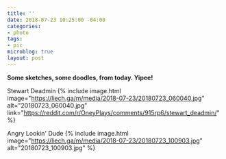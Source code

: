 ```yaml
---
title: ''
date: 2018-07-23 10:25:00 -04:00
categories:
- photo
tags:
- pic
microblog: true
layout: post
---
```

**Some sketches, some doodles, from today. Yipee!**


Stewart Deadmin
{% include image.html image="https://liech.ga/m/media/2018-07-23/20180723_060040.jpg" alt="20180723_060040.jpg" link="https://reddit.com/r/OneyPlays/comments/915rp6/stewart_deadmin/" %}


Angry Lookin' Dude
{% include image.html image="https://liech.ga/m/media/2018-07-23/20180723_100903.jpg" alt="20180723_100903.jpg" %}
